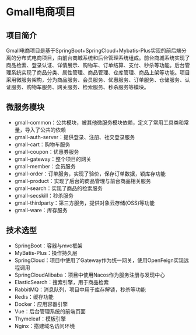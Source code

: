 # Gmall电商项目



## 项目简介

Gmall电商项目是基于SpringBoot+SpringCloud+Mybatis-Plus实现的前后端分离的分布式电商项目，由前台商城系统和后台管理系统组成。前台商城系统实现了商品检索、登录认证、详情展示、购物车、订单结算、支付、秒杀等功能。后台管理系统实现了商品分类、属性管理、商品管理、仓库管理、商品上架等功能。项目采用微服务架构，分为商品服务、会员服务、优惠服务、订单服务、仓储服务、认证服务、购物车服务、网关服务、检索服务、秒杀服务等模块。



## 微服务模块



* gmall-common：公共模块，被其他微服务模块依赖，定义了常用工具类和常量，导入了公共的依赖
* gmall-auth-server：提供登录、注册、社交登录服务
* gmall-cart：购物车服务
* gmall-coupon：优惠券服务
* gmall-gateway：整个项目的网关
* gmall-member：会员服务
* gmall-order：订单服务，实现了验价，保存订单数据，锁库存功能
* gmall-product：实现了后台的商品管理与前台商品相关服务
* gmall-search：实现了商品的检索服务
* gmall-secskill：秒杀服务
* gmall-thirdparty：第三方服务，提供对象云存储(OSS)等功能
* gmall-ware：库存服务



## 技术选型

* SpringBoot：容器与mvc框架
* MyBatis-Plus：操作持久层
* SpringCloud：项目中使用了Gateway作为统一网关，使用OpenFeign实现远程调用
* SpringCloudAlibaba：项目中使用Nacos作为服务注册与发现中心
* ElasticSearch：搜索引擎，用于商品检索
* RabbitMQ：消息队列，项目中用于库存解锁，秒杀等功能
* Redis：缓存功能
* Docker：应用容器引擎
* Vue：后台管理系统的前端页面
* Thymeleaf：模板引擎
* Nginx：搭建域名访问环境
